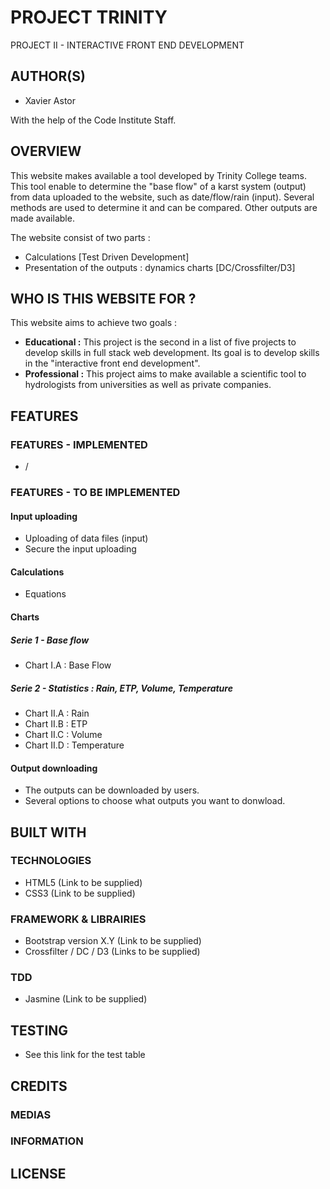 # PROJECT TRINITY
PROJECT II - INTERACTIVE FRONT END DEVELOPMENT

## AUTHOR(S)

   * Xavier Astor
   
With the help of the Code Institute Staff.

## OVERVIEW

This website makes available a tool developed by Trinity College teams.
This tool enable to determine the "base flow" of a karst system (output) from data uploaded to the website, such as date/flow/rain (input).
Several methods are used to determine it and can be compared.
Other outputs are made available.

The website consist of two parts : 
   * Calculations [Test Driven Development]
   * Presentation of the outputs : dynamics charts [DC/Crossfilter/D3]

## WHO IS THIS WEBSITE FOR ?

This website aims to achieve two goals :

   * **Educational :** This project is the second in a list of five projects to develop skills in full stack web development. Its goal is to develop skills in the "interactive front end development".
   * **Professional :**  This project aims to make available a scientific tool to hydrologists from universities as well as private companies.

## FEATURES

### FEATURES - IMPLEMENTED

   * /

### FEATURES - TO BE IMPLEMENTED

#### Input uploading
   * Uploading of data files (input)
   * Secure the input uploading

#### Calculations
   * Equations

#### Charts

##### Serie 1 - Base flow
   * Chart I.A : Base Flow

##### Serie 2 - Statistics : Rain, ETP, Volume, Temperature
   * Chart II.A : Rain
   * Chart II.B : ETP
   * Chart II.C : Volume
   * Chart II.D : Temperature

#### Output downloading
   * The outputs can be downloaded by users.
   * Several options to choose what outputs you want to donwload.

## BUILT WITH
### TECHNOLOGIES

   * HTML5 (Link to be supplied)
   * CSS3 (Link to be supplied)

### FRAMEWORK & LIBRAIRIES
   * Bootstrap version X.Y (Link to be supplied)
   * Crossfilter / DC / D3 (Links to be supplied)

### TDD
   * Jasmine (Link to be supplied)

## TESTING
  * See this link for the test table

## CREDITS
### MEDIAS
### INFORMATION

## LICENSE


